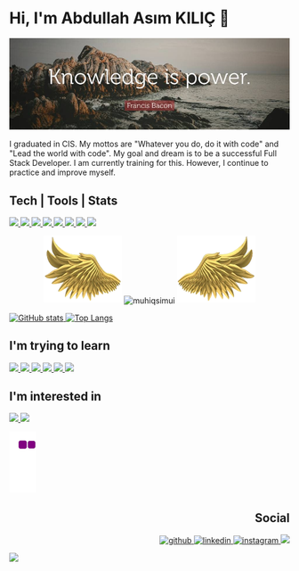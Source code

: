 # Hi, I'm Abdullah Asım KILIÇ 👋

![](https://raw.githubusercontent.com/asimkilic/asimkilic/main/pictures/Knowledge-is-power.jpg)

I graduated in CIS. My mottos are "Whatever you do, do it with code" and "Lead the world with code".
My goal and dream is to be a successful Full Stack Developer. I am currently training for this. However, I continue to practice and improve myself.

## Tech | Tools | Stats

<p align='left'>
    <a href=''>
        <img src='https://img.shields.io/badge/c%23-%23239120.svg?style=for-the-badge&logo=c-sharp&logoColor=white' />
    </a>
      <a href=''>
        <img src='https://img.shields.io/badge/.NET-5C2D91?style=for-the-badge&logo=.net&logoColor=white' />
    </a>

  <a href=''>
        <img src='https://img.shields.io/badge/Microsoft_SQL_Server-CC2927?style=for-the-badge&logo=microsoft-sql-server&logoColor=white' />
    </a>
      <a href=''>
        <img src='https://img.shields.io/badge/AngularJS-E23237?style=for-the-badge&logo=angularjs&logoColor=white' />
    </a>
       <a href=''>
        <img src='https://img.shields.io/badge/HTML5-E34F26?style=for-the-badge&logo=html5&logoColor=white' />
    </a>
       <a href=''>
        <img src='https://img.shields.io/badge/CSS3-1572B6?style=for-the-badge&logo=css3&logoColor=white' />
    </a>
       <a href=''>
        <img src='https://img.shields.io/badge/JavaScript-323330?style=for-the-badge&logo=javascript&logoColor=F7DF1E' />
    </a>
       <a href=''>
        <img src='http://img.shields.io/badge/-VS%20Code-007ACC?style=flat&logo=visual-studio-code&logoColor=fff' />
    </a>
    
</p>
<p align="center">
  <a>
    <img height="120" width="140" src="https://github.com/muhiqsimui/muhiqsimui/raw/main/assets/left.png">
    <img align="center" src="https://github-readme-streak-stats.herokuapp.com/?user=asimkilic&theme=dark&hide_border=true" alt="muhiqsimui"/>
    <img height="120" width="140" src="https://github.com/muhiqsimui/muhiqsimui/raw/main/assets/right.png">
  </a>
</p>
<p align="left">
    <a href="https://github.com/anuraghazra/github-readme-stats">
      <img src="https://github-readme-stats.vercel.app/api?username=asimkilic&theme=dark&show_icons=true&&cache_seconds=1900&count_private=true" alt="GitHub stats" height="190" >  
    </a>
    <a href="https://github.com/anuraghazra/github-readme-stats">
      <img src="https://github-readme-stats.vercel.app/api/top-langs/?username=asimkilic&theme=dark&layout=compact&langs_count=8" alt="Top Langs" heigth="190">
    </a>
</p>

## I'm trying to learn
<p align="left">
   <a href=''>
        <img src='https://img.shields.io/badge/Java-ED8B00?style=for-the-badge&logo=java&logoColor=white' />
    </a>   
    <a href=''>
        <img src='https://img.shields.io/badge/MySQL-00000F?style=for-the-badge&logo=mysql&logoColor=white' />
    </a>
     <a href=''>
        <img src='https://img.shields.io/badge/PostgreSQL-316192?style=for-the-badge&logo=postgresql&logoColor=white' />
    </a> 
     <a href=''>
        <img src='https://img.shields.io/badge/Python-14354C?style=for-the-badge&logo=python&logoColor=white' />
    </a>
     <a href=''>
        <img src='https://img.shields.io/badge/Spring-6DB33F?style=for-the-badge&logo=spring&logoColor=white' />
    </a> 
     <a href=''>
        <img src='https://img.shields.io/badge/SQLite-07405E?style=for-the-badge&logo=sqlite&logoColor=white' />
    </a>
      
   
</p>

<!-- Im interested in-->
## I'm interested in

<p align="left">
      <a href=''>
        <img src='https://img.shields.io/badge/R-276DC3?style=for-the-badge&logo=r&logoColor=white' />
    </a>
         <a href=''>
        <img src='https://img.shields.io/badge/Google_Cloud-4285F4?style=for-the-badge&logo=google-cloud&logoColor=white' />
    </a>
    
</p>

![Snake Eating away my contributions](https://github.com/asimkilic/asimkilic/blob/output/github-contribution-grid-snake.gif)


<h2 align='right'> Social </h2>
<p align="right">
    <a href="https://github.com/asimkilic">
        <img src='https://img.shields.io/badge/GitHub-100000?style=for-the-badge&logo=github&logoColor=white' alt='github' height='30'>
    </a>
    <a href="https://tr.linkedin.com/in/abdullah-as%C4%B1m-k%C4%B1l%C4%B1%C3%A7-4b248a190">
        <img src=https://img.shields.io/badge/LinkedIn-0077B5?style=for-the-badge&logo=linkedin&logoColor=white' alt='linkedin' height='30'>
    </a>
    <a href="https://www.instagram.com/ofn2nvu">
        <img src='https://img.shields.io/badge/Instagram-E4405F?style=for-the-badge&logo=instagram&logoColor=white' alt='instagram' height='30'>
    </a>
    <a href='https://a-asim-kilic.medium.com/' target="_blank">
        <img src='https://img.shields.io/badge/Medium-12100E?style=for-the-badge&logo=medium&logoColor=white' />
    </a>
</p>
<img src='https://profile-counter.glitch.me/asimkilic/count.svg' />
                                                                                                             
